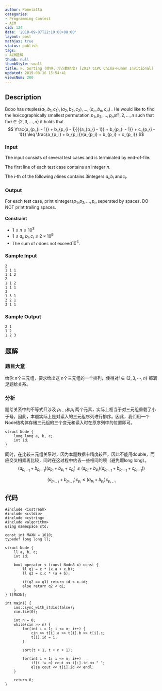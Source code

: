 ```yaml
---
author: Panelatta
categories:
- Programming Contest
- ACM
cid: 124
date: '2018-09-07T22:10:00+08:00'
layout: post
mathjax: true
status: publish
tags:
- ACM题解
thumb: null
thumbStyle: small
title: F. Sorting (排序，浮点数精度) [2017 CCPC China-Hunan Invitional]
updated: 2019-08-16 15:54:41
viewsNum: 200
---
```


<!--more-->

## Description

Bobo has $n$tuples$(a_1, b_1, c_1), (a_2, b_2, c_2), \dots, (a_n, b_n, c_n)$ .
He would like to find the lexicographically smallest permutation $p_1, p_2, \dots, p_n$of$1, 2, \dots, n$ such that for$i \in \{2, 3, \dots, n\}$ it holds that
$$
\frac{a_{p_{i - 1}} + b_{p_{i - 1}}}{a_{p_{i - 1}} + b_{p_{i - 1}} + c_{p_{i - 1}}} \leq \frac{a_{p_i} + b_{p_i}}{a_{p_i} + b_{p_i} + c_{p_i}}
$$

### Input

The input consists of several test cases and is terminated by end-of-file.

The first line of each test case contains an integer $n$.

The $i$-th of the following $n$lines contains $3$integers $a_i$,$b_i$ and$c_i$.  

### Output

For each test case, print $n$integers$p_1, p_2, \dots, p_n$ seperated by spaces.
DO NOT print trailing spaces.

#### Constraint

- $1 \leq n \leq 10^3$
- $1 \leq a_i, b_i, c_i \leq 2 \times 10^9$
- The sum of $n$does not exceed$10^4$.

### Sample Input

```
2
1 1 1
1 1 2
2
1 1 2
1 1 1
3
1 3 1
2 2 1
3 1 1
```

### Sample Output

```
2 1
1 2
1 2 3
```

## 题解

### 题目大意

给你 $n$个三元组，要求给出这 $n$个三元组的一个排列，使得对$i \in \left \{ 2, 3, \cdots, n \right \}$ 都满足题给关系。

### 分析

题给关系中的不等式只涉及 $p_{i - 1}$和$p_{i}$ 两个元素，实际上相当于对三元组重载了小于号。因此，本题实际上是对读入的三元组序列进行排序。因此，我们用一个Node结构体存储三元组的三个变元和读入时在原序列中的位置即可。

```
struct Node {
    long long a, b, c;
    int id;
}
```

同时，在比较三元组关系时，因为本题数据卡精度较严，因此不能用double，而应交叉相乘再比较，同时在这过程中约去一些相同的项（避免爆long long）。
$$
(a_{p_{i-1}}+b_{p_{i-1}})(a_{p_{i}}+b_{p_{i}}+c_{p_{i}}) \leq (a_{p_{i}} + b_{p_{i}})(a_{p_{i-1}}+b_{p_{i-1}}+c_{p_{i-1}}))
$$

$$
(a_{p_{i-1}} + b_{p_{i-1}})c_{p_{i}} \leq (a_{p_{i}} + b_{p_{i}})c_{p_{i-1}}
$$

## 代码

```
#include <iostream>
#include <cstdio>
#include <cstring>
#include <algorithm>
using namespace std;

const int MAXN = 1010;
typedef long long ll;

struct Node {
    ll a, b, c;
    int id;

    bool operator < (const Node& x) const {
        ll q1 = c * (x.a + x.b);
        ll q2 = x.c * (a + b);

        if(q2 == q1) return id < x.id;
        else return q2 < q1;
    }
} t[MAXN];

int main() {
    ios::sync_with_stdio(false);
    cin.tie(0);

    int n = 0;
    while(cin >> n) {
        for(int i = 1; i <= n; i++) {
            cin >> t[i].a >> t[i].b >> t[i].c;
            t[i].id = i;
        }

        sort(t + 1, t + n + 1);

        for(int i = 1; i <= n; i++)
            if(i != n) cout << t[i].id << " ";
            else cout << t[i].id << endl;
    }

    return 0;
}

```
